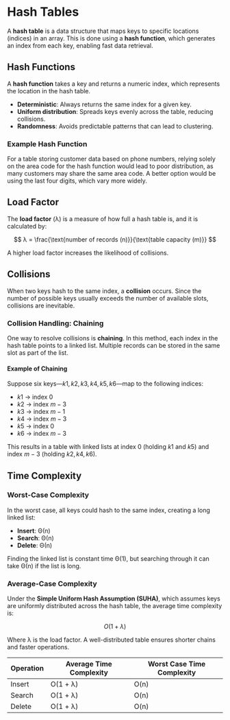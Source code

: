 # Hash Tables

A **hash table** is a data structure that maps keys to specific locations (indices) in an array. This is done using a **hash function**, which generates an index from each key, enabling fast data retrieval.

## Hash Functions

A **hash function** takes a key and returns a numeric index, which represents the location in the hash table.

- **Deterministic**: Always returns the same index for a given key.
- **Uniform distribution**: Spreads keys evenly across the table, reducing collisions.
- **Randomness**: Avoids predictable patterns that can lead to clustering.

### Example Hash Function

For a table storing customer data based on phone numbers, relying solely on the area code for the hash function would lead to poor distribution, as many customers may share the same area code. A better option would be using the last four digits, which vary more widely.

## Load Factor

The **load factor** (λ) is a measure of how full a hash table is, and it is calculated by:

$$
λ = \frac{\text{number of records (n)}}{\text{table capacity (m)}}
$$

A higher load factor increases the likelihood of collisions.

## Collisions

When two keys hash to the same index, a **collision** occurs. Since the number of possible keys usually exceeds the number of available slots, collisions are inevitable.

### Collision Handling: Chaining

One way to resolve collisions is **chaining**. In this method, each index in the hash table points to a linked list. Multiple records can be stored in the same slot as part of the list.

#### Example of Chaining

Suppose six keys—$k1, k2, k3, k4, k5, k6$—map to the following indices:

- $k1$ → index 0
- $k2$ → index $m - 3$
- $k3$ → index $m - 1$
- $k4$ → index $m - 3$
- $k5$ → index 0
- $k6$ → index $m - 3$

This results in a table with linked lists at index 0 (holding $k1$ and $k5$) and index $m-3$ (holding $k2, k4, k6$).

## Time Complexity

### Worst-Case Complexity

In the worst case, all keys could hash to the same index, creating a long linked list:

- **Insert**: Θ(n)
- **Search**: Θ(n)
- **Delete**: Θ(n)

Finding the linked list is constant time Θ(1), but searching through it can take Θ(n) if the list is long.

### Average-Case Complexity

Under the **Simple Uniform Hash Assumption (SUHA)**, which assumes keys are uniformly distributed across the hash table, the average time complexity is:

$$
O(1 + λ)
$$

Where λ is the load factor. A well-distributed table ensures shorter chains and faster operations.

| Operation   | Average Time Complexity | Worst Case Time Complexity |
|-------------|--------------------------|----------------------------|
| Insert      | O(1 + λ)                  | O(n)                       |
| Search      | O(1 + λ)                  | O(n)                       |
| Delete      | O(1 + λ)                  | O(n)                       |
